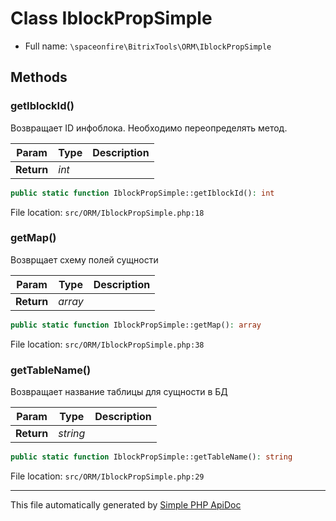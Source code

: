 # Class IblockPropSimple

-   Full name: `\spaceonfire\BitrixTools\ORM\IblockPropSimple`

## Methods

### getIblockId()

Возвращает ID инфоблока. Необходимо переопределять метод.

| Param      | Type  | Description |
| ---------- | ----- | ----------- |
| **Return** | _int_ |             |

```php
public static function IblockPropSimple::getIblockId(): int
```

File location: `src/ORM/IblockPropSimple.php:18`

### getMap()

Возврщает схему полей сущности

| Param      | Type    | Description |
| ---------- | ------- | ----------- |
| **Return** | _array_ |             |

```php
public static function IblockPropSimple::getMap(): array
```

File location: `src/ORM/IblockPropSimple.php:38`

### getTableName()

Возвращает название таблицы для сущности в БД

| Param      | Type     | Description |
| ---------- | -------- | ----------- |
| **Return** | _string_ |             |

```php
public static function IblockPropSimple::getTableName(): string
```

File location: `src/ORM/IblockPropSimple.php:29`

---

This file automatically generated by [Simple PHP ApiDoc](https://github.com/spaceonfire/simple-php-apidoc)
